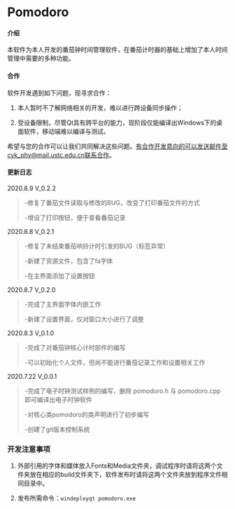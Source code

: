 # Pomodoro

#### 介绍
本软件为本人开发的番茄钟时间管理软件，在番茄计时器的基础上增加了本人时间管理中需要的多种功能。

#### 合作

软件开发遇到如下问题，现寻求合作：

1. 本人暂时不了解网络相关的开发，难以进行跨设备同步操作；

2. 受设备限制，尽管Qt具有跨平台的能力，现阶段仅能编译出Windows下的桌面软件，移动端难以编译与测试。

希望与您的合作可以让我们共同解决这些问题。有合作开发意向的可以发送邮件至cyk_phy@mail.ustc.edu.cn联系合作。

#### 更新日志

2020.8.9 V_0.2.2

> -修复了番茄文件读取与修改的BUG，改变了打印番茄文件的方式
>
> -增设了打印按钮，便于查看番茄记录

2020.8.8 V_0.2.1

> -修复了未结束番茄响铃计时引发的BUG（标签异常）
>
> -新建了资源文件，包含了fa字体
>
> -在主界面添加了设置按钮

2020.8.7 V_0.2.0

> -完成了主界面字体内嵌工作
>
> -新建了设置界面，仅对窗口大小进行了调整

2020.8.3 V_0.1.0

> -完成了对番茄钟核心计时部件的编写
>
> -可以初始化个人文件，但尚不能进行番茄记录工作和设置相关工作

2020.7.22  V_0.0.1

> -完成了电子时钟测试样例的编写，删除 pomodoro.h 与 pomodoro.cpp 即可编译出电子时钟软件
>
> -对核心类pomodoro的类声明进行了初步编写
>
> -创建了git版本控制系统

### 开发注意事项

1. 外部引用的字体和媒体放入Fonts和Media文件夹，调试程序时请将这两个文件夹放在相应的build文件夹下，软件发布时请将这两个文件夹放到程序文件相同目录中。

2. 发布所需命令：`windeployqt pomodoro.exe`

